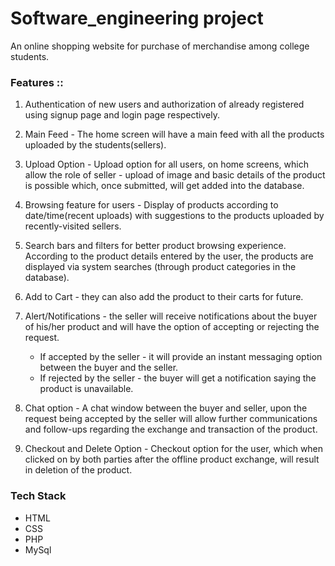 # Software_engineering project
An online shopping website for purchase of merchandise among college students. 

### Features ::

1. Authentication of new users and authorization of already registered using signup page and login page respectively.

2. Main Feed -  The home screen will have a main feed with all the products uploaded by the students(sellers).

2. Upload Option - Upload option for all users, on home screens, which allow the role of seller - upload of image and basic details of the product is possible which, once submitted, will get added into the database.

4. Browsing feature for users - Display of products according to date/time(recent uploads) with suggestions to the products uploaded by recently-visited sellers.
 
5. Search bars and filters for better product browsing experience. According to the product details entered by the user, the products are displayed via system searches (through product categories in the database).

6. Add to Cart - they can also add the product to their carts for future. 

7. Alert/Notifications - the seller will receive notifications about the buyer of his/her product and will have the option of accepting or rejecting the request.
    - If accepted by the seller - it will provide an instant messaging option between the buyer and the seller. 
    - If rejected by the seller - the buyer will get a notification saying the product is unavailable.

8. Chat option - A chat window between the buyer and seller, upon the request being accepted by the seller will allow further communications and follow-ups regarding the exchange and transaction of the product.

9. Checkout and Delete Option -  Checkout option for the user, which when clicked on by both parties after the offline product exchange, will result in deletion of the product.



### Tech Stack
- HTML
- CSS
- PHP
- MySql


 
